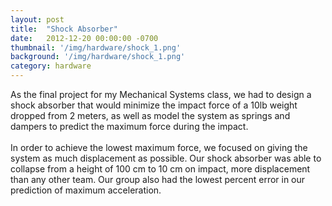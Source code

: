```yaml
---
layout: post
title:  "Shock Absorber"
date:   2012-12-20 00:00:00 -0700
thumbnail: '/img/hardware/shock_1.png'
background: '/img/hardware/shock_1.png'
category: hardware
---
```

As the final project for my Mechanical Systems class, we had to design a shock absorber that would minimize the impact force of a 10lb weight dropped from 2 meters, as well as model the system as springs and dampers to predict the maximum force during the impact.
<br><br>
In order to achieve the lowest maximum force, we focused on giving the system as much displacement as possible. Our shock absorber was able to collapse from a height of 100 cm to 10 cm on impact, more displacement than any other team. Our group also had the lowest percent error in our prediction of maximum acceleration.
